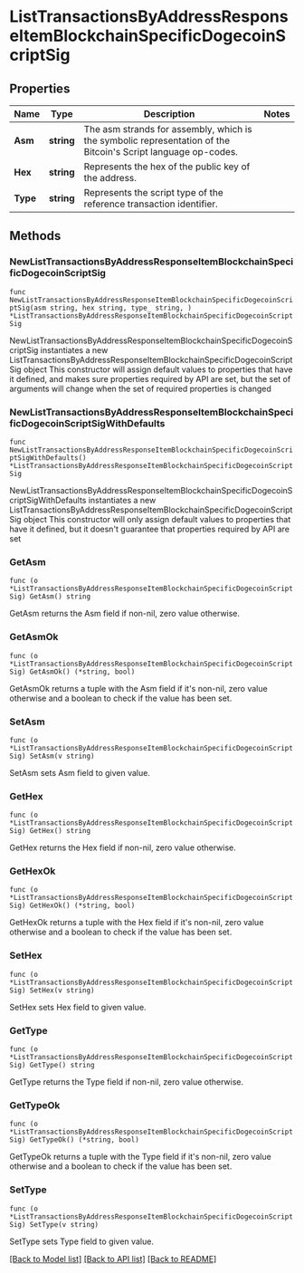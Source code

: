 # ListTransactionsByAddressResponseItemBlockchainSpecificDogecoinScriptSig

## Properties

Name | Type | Description | Notes
------------ | ------------- | ------------- | -------------
**Asm** | **string** | The asm strands for assembly, which is the symbolic representation of the Bitcoin&#39;s Script language op-codes. | 
**Hex** | **string** | Represents the hex of the public key of the address. | 
**Type** | **string** | Represents the script type of the reference transaction identifier. | 

## Methods

### NewListTransactionsByAddressResponseItemBlockchainSpecificDogecoinScriptSig

`func NewListTransactionsByAddressResponseItemBlockchainSpecificDogecoinScriptSig(asm string, hex string, type_ string, ) *ListTransactionsByAddressResponseItemBlockchainSpecificDogecoinScriptSig`

NewListTransactionsByAddressResponseItemBlockchainSpecificDogecoinScriptSig instantiates a new ListTransactionsByAddressResponseItemBlockchainSpecificDogecoinScriptSig object
This constructor will assign default values to properties that have it defined,
and makes sure properties required by API are set, but the set of arguments
will change when the set of required properties is changed

### NewListTransactionsByAddressResponseItemBlockchainSpecificDogecoinScriptSigWithDefaults

`func NewListTransactionsByAddressResponseItemBlockchainSpecificDogecoinScriptSigWithDefaults() *ListTransactionsByAddressResponseItemBlockchainSpecificDogecoinScriptSig`

NewListTransactionsByAddressResponseItemBlockchainSpecificDogecoinScriptSigWithDefaults instantiates a new ListTransactionsByAddressResponseItemBlockchainSpecificDogecoinScriptSig object
This constructor will only assign default values to properties that have it defined,
but it doesn't guarantee that properties required by API are set

### GetAsm

`func (o *ListTransactionsByAddressResponseItemBlockchainSpecificDogecoinScriptSig) GetAsm() string`

GetAsm returns the Asm field if non-nil, zero value otherwise.

### GetAsmOk

`func (o *ListTransactionsByAddressResponseItemBlockchainSpecificDogecoinScriptSig) GetAsmOk() (*string, bool)`

GetAsmOk returns a tuple with the Asm field if it's non-nil, zero value otherwise
and a boolean to check if the value has been set.

### SetAsm

`func (o *ListTransactionsByAddressResponseItemBlockchainSpecificDogecoinScriptSig) SetAsm(v string)`

SetAsm sets Asm field to given value.


### GetHex

`func (o *ListTransactionsByAddressResponseItemBlockchainSpecificDogecoinScriptSig) GetHex() string`

GetHex returns the Hex field if non-nil, zero value otherwise.

### GetHexOk

`func (o *ListTransactionsByAddressResponseItemBlockchainSpecificDogecoinScriptSig) GetHexOk() (*string, bool)`

GetHexOk returns a tuple with the Hex field if it's non-nil, zero value otherwise
and a boolean to check if the value has been set.

### SetHex

`func (o *ListTransactionsByAddressResponseItemBlockchainSpecificDogecoinScriptSig) SetHex(v string)`

SetHex sets Hex field to given value.


### GetType

`func (o *ListTransactionsByAddressResponseItemBlockchainSpecificDogecoinScriptSig) GetType() string`

GetType returns the Type field if non-nil, zero value otherwise.

### GetTypeOk

`func (o *ListTransactionsByAddressResponseItemBlockchainSpecificDogecoinScriptSig) GetTypeOk() (*string, bool)`

GetTypeOk returns a tuple with the Type field if it's non-nil, zero value otherwise
and a boolean to check if the value has been set.

### SetType

`func (o *ListTransactionsByAddressResponseItemBlockchainSpecificDogecoinScriptSig) SetType(v string)`

SetType sets Type field to given value.



[[Back to Model list]](../README.md#documentation-for-models) [[Back to API list]](../README.md#documentation-for-api-endpoints) [[Back to README]](../README.md)


